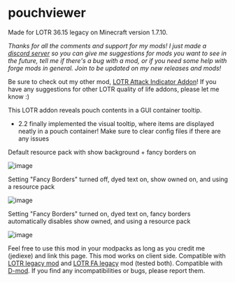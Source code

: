 # pouchviewer
Made for LOTR 36.15 legacy on Minecraft version 1.7.10.

_Thanks for all the comments and support for my mods! I just made a [discord server](https://discord.gg/TVxGeBbpTt "discord server") so you can give me suggestions for mods you want to see in the future, tell me if there's a bug with a mod, or if you need some help with forge mods in general. Join to be updated on my new releases and mods!_

Be sure to check out my other mod, [LOTR Attack Indicator Addon](https://www.curseforge.com/minecraft/mc-mods/lotr-attack-indicator-addon "LOTR Attack Indicator Addon")! If you have any suggestions for other LOTR quality of life addons, please let me know :)


This LOTR addon reveals pouch contents in a GUI container tooltip.

- 2.2 finally implemented the visual tooltip, where items are displayed neatly in a pouch container! Make sure to clear config files if there are any issues


Default resource pack with show background + fancy borders on

![image](https://user-images.githubusercontent.com/47288669/230710332-41109d41-4924-44ff-9036-611834b23718.png)


Setting "Fancy Borders" turned off, dyed text on, show owned on, and using a resource pack

![image](https://user-images.githubusercontent.com/47288669/230710336-f43dea7f-f03f-4733-bac4-76bd00cd339f.png)


Setting "Fancy Borders" turned on, dyed text on, fancy borders automatically disables show owned, and using a resource pack

![image](https://user-images.githubusercontent.com/47288669/230710343-05341122-44f9-41dd-8036-57c3838ec765.png)



Feel free to use this mod in your modpacks as long as you credit me (jediexe) and link this page.
This mod works on client side.
Compatible with [LOTR legacy mod](https://www.curseforge.com/minecraft/mc-mods/the-lord-of-the-rings-mod-legacy "LOTR legacy mod") and [LOTR FA legacy](https://www.curseforge.com/minecraft/mc-mods/the-first-age-submod "LOTR FA legacy") mod (tested both). Compatible with [D-mod](https://www.curseforge.com/minecraft/mc-mods/dmod "D-mod"). If you find any incompatibilities or bugs, please report them.
